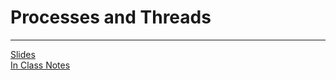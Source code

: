 # Processes and Threads
---
[Slides](https://redhawks-my.sharepoint.com/:b:/g/personal/bowermanjess_seattleu_edu/EQpLP845MyRNkkrTBSW6lMkB-gTpLzvtSlYT6FAbU13B7g?e=lwW2Ni) <br>
[In Class Notes](ptnotes.md)
